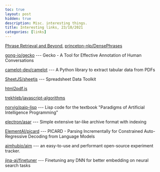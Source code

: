```yaml
---
toc: true
layout: post
hidden: true
description: Misc. interesting things.
title: Interesting links, 23/10/2021
categories: [links]
---
```


[Phrase Retrieval and Beyond](https://princeton-nlp.github.io/phrase-retrieval-and-beyond/), 
[princeton-nlp/DensePhrases](https://github.com/princeton-nlp/DensePhrases)

[gong-io/gecko](https://github.com/gong-io/gecko) --- Gecko - A Tool for Effective Annotation of Human Conversations

[camelot-dev/camelot](https://github.com/camelot-dev/camelot) --- A Python library to extract tabular data from PDFs

[SheetJS/sheetjs](https://github.com/SheetJS/sheetjs) --- Spreadsheet Data Toolkit

[html2pdf.js](https://github.com/eKoopmans/html2pdf.js)

[trekhleb/javascript-algorithms](https://github.com/trekhleb/javascript-algorithms)

[norvig/paip-lisp](https://github.com/norvig/paip-lisp) --- Lisp code for the textbook "Paradigms of Artificial Intelligence Programming"

[electron/asar](https://github.com/electron/asar) --- Simple extensive tar-like archive format with indexing

[ElementAI/picard](https://github.com/ElementAI/picard) --- PICARD - Parsing Incrementally for Constrained Auto-Regressive Decoding from Language Models

[aimhubio/aim](https://github.com/aimhubio/aim) --- an easy-to-use and performant open-source experiment tracker.

[jina-ai/finetuner](https://github.com/jina-ai/finetuner) --- Finetuning any DNN for better embedding on neural search tasks
